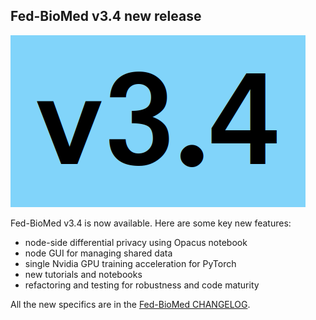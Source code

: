 ## Fed-BioMed v3.4 new release

<img src="/assets/img/v3.4.png">

Fed-BioMed v3.4 is now available. Here are some key new features:

- node-side differential privacy using Opacus notebook
- node GUI for managing shared data
- single Nvidia GPU training acceleration for PyTorch 
- new tutorials and notebooks
- refactoring and testing for robustness and code maturity

All the new specifics are in the [Fed-BioMed CHANGELOG](https://gitlab.inria.fr/fedbiomed/fedbiomed/-/blob/master/CHANGELOG.md).

